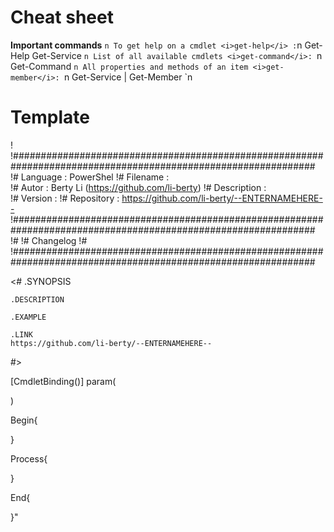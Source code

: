 # Cheat sheet

<b>Important commands</b> `n
To get help on a cmdlet <i>get-help</i> :`n
	Get-Help Get-Service `n
List of all available cmdlets <i>get-command</i>: `n
	Get-Command `n
All properties and methods of an item <i>get-member</i>: `n
	Get-Service | Get-Member `n

# Template
!
!###############################################################################################################
!# Language     :  PowerShel
!# Filename     :  
!# Autor        :  Berty Li (https://github.com/li-berty)
!# Description  :  
!# Version      : 
!# Repository   :  https://github.com/li-berty/--ENTERNAMEHERE--
!###############################################################################################################
!#
!# Changelog
!#
!###############################################################################################################

<#
    .SYNOPSIS
    
    .DESCRIPTION
    
    .EXAMPLE
    
    .LINK
    https://github.com/li-berty/--ENTERNAMEHERE--
#>

[CmdletBinding()]
param(

)

Begin{

}

Process{

}

End{

}"
